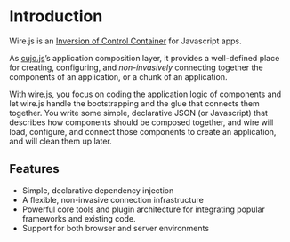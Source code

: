 # Introduction

Wire.js is an [Inversion of Control Container](http://martinfowler.com/articles/injection.html "Inversion of Control Containers and the Dependency Injection pattern") for Javascript apps.

As [cujo.js](http://cujojs.com)’s application composition layer, it provides a well-defined place for creating, configuring, and *non-invasively* connecting together the components of an application, or a chunk of an application.

With wire.js, you focus on coding the application logic of components and let wire.js handle the bootstrapping and the glue that connects them together.  You write some simple, declarative JSON (or Javascript) that describes how components should be composed together, and wire will load, configure, and connect those components to create an application, and will clean them up later.

## Features

* Simple, declarative dependency injection
* A flexible, non-invasive connection infrastructure
* Powerful core tools and plugin architecture for integrating popular frameworks and existing code.
* Support for both browser and server environments
